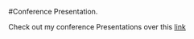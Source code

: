 #Conference Presentation.

Check out my conference Presentations over this [link](https://houssem-yahiaoui.github.io/conf-presentation/)
